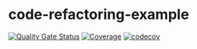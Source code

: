 # code-refactoring-example
[![Quality Gate Status](https://sonarcloud.io/api/project_badges/measure?project=Hall-Ma_code-refactoring-example&metric=alert_status)](https://sonarcloud.io/summary/new_code?id=Hall-Ma_code-refactoring-example)
[![Coverage](https://sonarcloud.io/api/project_badges/measure?project=Hall-Ma_code-refactoring-example&metric=coverage)](https://sonarcloud.io/summary/new_code?id=Hall-Ma_code-refactoring-example)
[![codecov](https://codecov.io/github/Hall-Ma/code-refactoring-example/branch/main/graph/badge.svg?token=CZC6NJIRIN)](https://codecov.io/github/Hall-Ma/code-refactoring-example)
